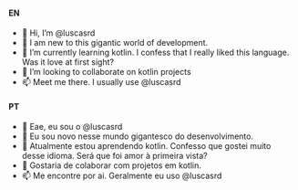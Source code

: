 #### EN
- 👋 Hi, I’m @luscasrd
- 👀 I am new to this gigantic world of development.
- 🌱 I’m currently learning kotlin. I confess that I really liked this language. Was it love at first sight?
- 💞️ I’m looking to collaborate on kotlin projects
- 📫 Meet me there. I usually use @luscasrd

#### PT
- 👋 Eae, eu sou o @luscasrd
- 👀 Eu sou novo nesse mundo gigantesco do desenvolvimento.
- 🌱 Atualmente estou aprendendo kotlin. Confesso que gostei muito desse idioma. Será que foi amor à primeira vista?
- 💞️ Gostaria de colaborar com projetos em kotlin.
- 📫 Me encontre por ai. Geralmente eu uso @luscasrd


<!---
luscasrd/luscasrd is a ✨ special ✨ repository because its `README.md` (this file) appears on your GitHub profile.
You can click the Preview link to take a look at your changes.
--->
